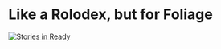 # Like a Rolodex, but for Foliage

[![Stories in Ready](https://badge.waffle.io/Casey1449/Folodex.png?label=ready&title=Ready)](http://waffle.io/Casey1449/Folodex)
